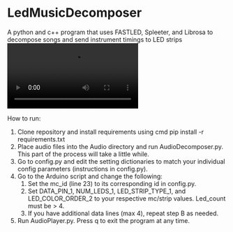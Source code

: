 # LedMusicDecomposer
A python and c++ program that uses FASTLED, Spleeter, and Librosa to decompose songs and send instrument timings to LED strips
<video src="https://user-images.githubusercontent.com/83613942/197366009-708d8ef7-c574-4348-a960-b75f6436b11c.mp4"></video>

How to run:
  1. Clone repository and install requirements using cmd pip install -r requirements.txt
  2. Place audio files into the Audio directory and run AudioDecomposer.py. This part of the process will take a little while. 
  3. Go to config.py and edit the setting dictionaries to match your individual config parameters (instructions in config.py).
  4. Go to the Arduino script and change the following:
     1. Set the mc_id (line 23) to its corresponding id in config.py. 
     2. Set DATA_PIN_1, NUM_LEDS_1, LED_STRIP_TYPE_1, and LED_COLOR_ORDER_2 to your respective mc/strip values. Led_count must be > 4. 
     3. If you have additional data lines (max 4), repeat step B as needed.
  5. Run AudioPlayer.py. Press q to exit the program at any time.
  

